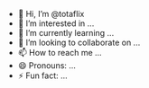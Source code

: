 - 👋 Hi, I’m @totaflix
- 👀 I’m interested in ...
- 🌱 I’m currently learning ...
- 💞️ I’m looking to collaborate on ...
- 📫 How to reach me ...
- 😄 Pronouns: ...
- ⚡ Fun fact: ...

<!---
totaflix/totaflix is a ✨ special ✨ repository because its `README.md` (this file) appears on your GitHub profile.
You can click the Preview link to take a look at your changes.
--->
